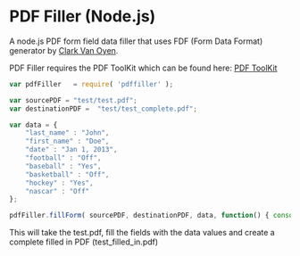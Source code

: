 PDF Filler (Node.js)
======

A node.js PDF form field data filler that uses FDF (Form Data Format) generator by <a target="_blank" href="https://github.com/countable">Clark Van Oyen</a>.

PDF Filler requires the PDF ToolKit which can be found here: <a target="_blank" href="http://www.pdflabs.com/tools/pdftk-the-pdf-toolkit/">PDF ToolKit</a>

````javascript
var pdfFiller   = require( 'pdffiller' );

var sourcePDF = "test/test.pdf";
var destinationPDF =  "test/test_complete.pdf";

var data = {
    "last_name" : "John",
    "first_name" : "Doe",
    "date" : "Jan 1, 2013",
    "football" : "Off",
    "baseball" : "Yes",
    "basketball" : "Off",
    "hockey" : "Yes",
    "nascar" : "Off"
};

pdfFiller.fillForm( sourcePDF, destinationPDF, data, function() { console.log("In callback (we're done)."); } );

````

This will take the test.pdf, fill the fields with the data values
and create a complete filled in PDF (test_filled_in.pdf)
